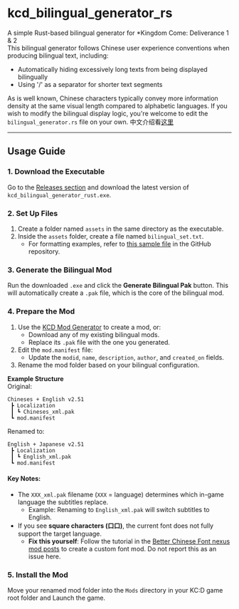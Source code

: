 # kcd_bilingual_generator_rs 

A simple Rust-based bilingual generator for *Kingdom Come: Deliverance 1 & 2  
This bilingual generator follows Chinese user experience conventions when producing bilingual text, including:  
- Automatically hiding excessively long texts from being displayed bilingually  
- Using '/' as a separator for shorter text segments  

As is well known, Chinese characters typically convey more information density at the same visual length compared to alphabetic languages. If you wish to modify the bilingual display logic, you're welcome to edit the `bilingual_generator.rs` file on your own.
中文介绍看[这里](README_zh.md)

---

## Usage Guide  

### 1. Download the Executable  
Go to the [Releases section](https://github.com/325bit/kcd_bilingual_generator_rs/releases) and download the latest version of `kcd_bilingual_generator_rust.exe`.  

### 2. Set Up Files  
1. Create a folder named `assets` in the same directory as the executable.  
2. Inside the `assets` folder, create a file named `bilingual_set.txt`.  
   - For formatting examples, refer to [this sample file](https://github.com/325bit/kcd_bilingual_generator_rs/blob/main/assets/bilingual_set.txt) in the GitHub repository.  

### 3. Generate the Bilingual Mod  
Run the downloaded `.exe` and click the **Generate Bilingual Pak** button. This will automatically create a `.pak` file, which is the core of the bilingual mod.  

### 4. Prepare the Mod  
1. Use the [KCD Mod Generator](https://github.com/altire-dev/kcd-toolkit) to create a mod, or:  
   - Download any of my existing bilingual mods.  
   - Replace its `.pak` file with the one you generated.  
2. Edit the `mod.manifest` file:  
   - Update the `modid`, `name`, `description`, `author`, and `created_on` fields.  
3. Rename the mod folder based on your bilingual configuration.  

**Example Structure**  
Original:  
```  
Chineses + English v2.51  
 ┣ Localization  
 ┃ ┗ Chineses_xml.pak  
 ┗ mod.manifest  
```  
Renamed to:  
```  
English + Japanese v2.51  
 ┣ Localization  
 ┃ ┗ English_xml.pak  
 ┗ mod.manifest  
```  

#### Key Notes:  
- The `XXX_xml.pak` filename (`XXX` = language) determines which in-game language the subtitles replace.  
  - Example: Renaming to `English_xml.pak` will switch subtitles to English.  
- If you see **square characters (口口)**, the current font does not fully support the target language.  
  - **Fix this yourself**: Follow the tutorial in the [Better Chinese Font nexus mod posts](https://www.nexusmods.com/kingdomcomedeliverance2/mods/53?tab=posts) to create a custom font mod. Do not report this as an issue here.  

### 5. Install the Mod  
Move your renamed mod folder into the `Mods` directory in your KC:D game root folder and Launch the game.
